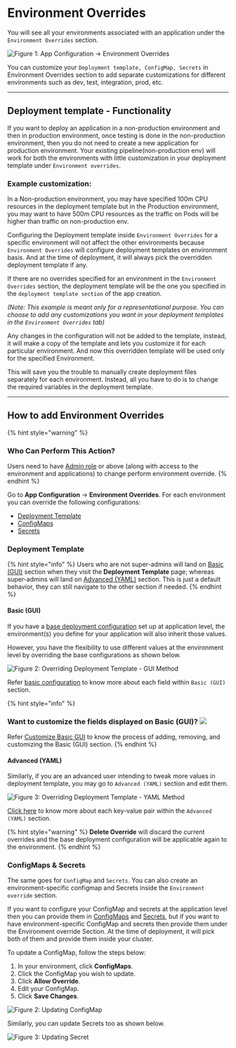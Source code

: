 # Environment Overrides

You will see all your environments associated with an application under the `Environment Overrides` section.

![Figure 1: App Configuration → Environment Overrides](https://devtron-public-asset.s3.us-east-2.amazonaws.com/images/creating-application/environment-overrides/environment-override-v2.jpg)


You can customize your `Deployment template, ConfigMap, Secrets` in Environment Overrides section to add separate customizations for different environments such as dev, test, integration, prod, etc.

---

## Deployment template - Functionality

If you want to deploy an application in a non-production environment and then in production environment, once testing is done in the non-production environment, then you do not need to create a new application for production environment. Your existing pipeline\(non-production env\) will work for both the environments with little customization in your deployment template under `Environment overrides`.

### Example customization:

In a Non-production environment, you may have specified 100m CPU resources in the deployment template but in the Production environment, you may want to have 500m CPU resources as the traffic on Pods will be higher than traffic on non-production env.

Configuring the Deployment template inside `Environment Overrides` for a specific environment will not affect the other environments because `Environment Overrides` will configure deployment templates on environment basis. And at the time of deployment, it will always pick the overridden deployment template if any.

If there are no overrides specified for an environment in the `Environment Overrides` section, the deployment template will be the one you specified in the `deployment template section` of the app creation.

*(Note: This example is meant only for a representational purpose. You can choose to add any customizations you want in your deployment templates in the `Environment Overrides` tab)*

Any changes in the configuration will not be added to the template, instead, it will make a copy of the template and lets you customize it for each particular environment. And now this overridden template will be used only for the specified Environment.

This will save you the trouble to manually create deployment files separately for each environment. Instead, all you have to do is to change the required variables in the deployment template.

---

## How to add Environment Overrides

{% hint style="warning" %}
### Who Can Perform This Action?
Users need to have [Admin role](../user-guide/global-configurations/authorization/user-access.md#role-based-access-levels) or above (along with access to the environment and applications) to change perform environment override.
{% endhint %}

Go to **App Configuration** → **Environment Overrides**. For each environment you can override the following configurations:
* [Deployment Template](#deployment-template)
* [ConfigMaps](#configmaps--secrets)
* [Secrets](#configmaps--secrets)

### Deployment Template

{% hint style="info" %}
Users who are not super-admins will land on [Basic (GUI)](#basic-gui) section when they visit the **Deployment Template** page; whereas super-admins will land on [Advanced (YAML)](#advanced-yaml) section. This is just a default behavior, they can still navigate to the other section if needed.
{% endhint %}

#### Basic (GUI)

If you have a [base deployment configuration](../creating-application/deployment-template/deployment.md#2.-basic-configuration) set up at application level, the environment(s) you define for your application will also inherit those values.

However, you have the flexibility to use different values at the environment level by overriding the base configurations as shown below. 

![Figure 2: Overriding Deployment Template - GUI Method](https://devtron-public-asset.s3.us-east-2.amazonaws.com/images/creating-application/environment-overrides/base-config-override.gif)

Refer [basic configuration](../creating-application/deployment-template/deployment.md#2.-basic-configuration) to know more about each field within `Basic (GUI)` section.

{% hint style="info" %}
### Want to customize the fields displayed on Basic (GUI)? [![](https://devtron-public-asset.s3.us-east-2.amazonaws.com/images/elements/EnterpriseTag.svg)](https://devtron.ai/pricing)
Refer [Customize Basic GUI](../creating-application/deployment-template.md#customize-basic-gui) to know the process of adding, removing, and customizing the Basic (GUI) section.
{% endhint %}

#### Advanced (YAML)

Similarly, if you are an advanced user intending to tweak more values in deployment template, you may go to `Advanced (YAML)` section and edit them.

![Figure 3: Overriding Deployment Template - YAML Method](https://devtron-public-asset.s3.us-east-2.amazonaws.com/images/creating-application/environment-overrides/yaml-override.jpg)

[Click here](../creating-application/deployment-template/deployment.md#3-advanced-yaml) to know more about each key-value pair within the `Advanced (YAML)` section.

{% hint style="warning" %}
**Delete Override** will discard the current overrides and the base deployment configuration will be applicable again to the environment. 
{% endhint %}

### ConfigMaps & Secrets

The same goes for `ConfigMap` and `Secrets`. You can also create an environment-specific configmap and Secrets inside the `Environment override` section.

If you want to configure your ConfigMap and secrets at the application level then you can provide them in [ConfigMaps](config-maps.md) and [Secrets](secrets.md), but if you want to have environment-specific ConfigMap and secrets then provide them under the Environment override Section. At the time of deployment, it will pick both of them and provide them inside your cluster.

To update a ConfigMap, follow the steps below:
1. In your environment, click **ConfigMaps**.
2. Click the ConfigMap you wish to update.
3. Click **Allow Override**.
4. Edit your ConfigMap.
5. Click **Save Changes**.

![Figure 2: Updating ConfigMap](https://devtron-public-asset.s3.us-east-2.amazonaws.com/images/creating-application/environment-overrides/update-configmap.gif)

Similarly, you can update Secrets too as shown below.

![Figure 3: Updating Secret](https://devtron-public-asset.s3.us-east-2.amazonaws.com/images/creating-application/environment-overrides/update-secret.gif)


